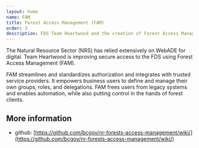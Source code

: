 ```yaml
---
layout: home
name: FAM
title: Forest Access Management (FAM)
order: 3
description: FDS Team Heartwood and the creation of Forest Access Management (FAM).
---
```


The Natural Resource Sector (NRS) has relied extensively on WebADE for digital. Team Heartwood is improving secure access to the FDS using Forest Access Management (FAM). 

FAM streamlines and standardizes authorization and integrates with trusted service providers. It empowers business users to define and manage their own groups, roles, and delegations. FAM frees users from legacy systems and enables automation, while also putting control in the hands of forest clients.

## More information
+ github: [https://github.com/bcgov/nr-forests-access-management/wiki/](https://github.com/bcgov/nr-forests-access-management/wiki/)
